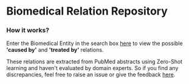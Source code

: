 # Biomedical Relation Repository

### How it works?
Enter the Biomedical Entity in the search box [here](https://transformernlp.github.io/biorelations/) to view the possible **'caused by'** and **'treated by'** relations.

These relations are extracted from PubMed abstracts using Zero-Shot learning and haven't evaluated by domain experts. So if you find any discrepancies, feel free to raise an issue or give the feedback [here](https://github.com/transformernlp/biorelations/issues).
